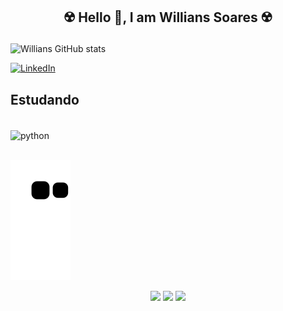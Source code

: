 
## <p align="center"> ☢️ Hello 👋, I am Willians Soares ☢️</p>

![Willians GitHub stats](https://github-readme-stats.vercel.app/api?username=Willians3110&show_icons=true&theme=radical)

[![LinkedIn](https://img.shields.io/badge/LinkedIn-0077B5?style=for-the-badge&logo=linkedin&logoColor=white)](https://linkedin.com/)

## Estudando

<div style="display: inline_block"><br/>
    <img align="center" alt="python" src="https://img.shields.io/badge/Python-14354C?style=for-the-badge&logo=python&logoColor=white" />
</div><br/>

<!--
**Willians3110/Willians3110** is a ✨ _special_ ✨ repository because its `README.md` (this file) appears on your GitHub profile.
-->

  ![Snake animation](https://github.com/willians3110/willians3110/blob/output/github-contribution-grid-snake.svg)
  
<div align="center">
<img src="https://media1.giphy.com/media/IhgHYyvRIHSRhbaqdU/200w.webp?cid=ecf05e475jkrvjujipj1run8dui41okamooxr2f8lpy3fnbd&rid=200w.webp&ct=g" width="275" />
<img src="https://media2.giphy.com/media/UmQrx37p5LVxC/200w.webp?cid=ecf05e47iegulaqm1o1yijsptdnrfrglqynp62h2w9ypduso&rid=200w.webp&ct=g" width="275" />
<img src="https://media3.giphy.com/media/RdbuoN1TUcAec/giphy.webp?cid=ecf05e475jkrvjujipj1run8dui41okamooxr2f8lpy3fnbd&rid=giphy.webp&ct=g" width="555" />
</div>
